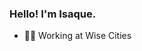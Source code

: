 ### Hello! I'm Isaque.

* 👨‍💼 Working at <a style="text-decoration: none;" href="https://www.wisecities.io/pt/">Wise Cities<a>

<div>
  <img height="180cm" src"https://github-readme-stats.vercel.app/api?username=isaquesasse&theme=transparent&show_icons=true"/>
</div>
